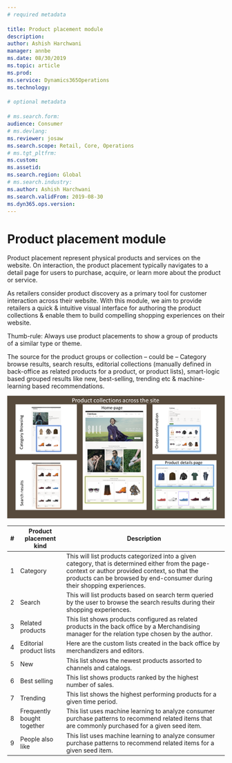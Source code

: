 ```yaml
---
# required metadata

title: Product placement module
description: 
author: Ashish Harchwani
manager: annbe
ms.date: 08/30/2019
ms.topic: article
ms.prod: 
ms.service: Dynamics365Operations
ms.technology: 

# optional metadata

# ms.search.form: 
audience: Consumer
# ms.devlang: 
ms.reviewer: josaw
ms.search.scope: Retail, Core, Operations
# ms.tgt_pltfrm: 
ms.custom: 
ms.assetid: 
ms.search.region: Global
# ms.search.industry: 
ms.author: Ashish Harchwani
ms.search.validFrom: 2019-08-30
ms.dyn365.ops.version: 
---
```


# Product placement module 

Product placement represent physical products and services on the website. On interaction, the product placement typically navigates to a detail page for users to purchase, acquire, or learn more about the product or service. 

As retailers consider product discovery as a primary tool for customer interaction across their website. With this module, we aim to provide retailers a quick & intuitive visual interface for authoring the product collections & enable them to build compelling shopping experiences on their website.

Thumb-rule: Always use product placements to show a group of products of a similar type or theme. 

The source for the product groups or collection – could be – Category browse results, search results, editorial collections (manually defined in back-office as related products for a product, or product lists), smart-logic based grouped results like new, best-selling, trending etc & machine-learning based recommendations. 

  ![Product placement across various interactions on the site](./media/ProductCollectionsAcrossTheSiteUseProductPlacement.png)


| # | Product placement kind     | Description                                                                                                                                                                                                                   |
|---|----------------------------|-------------------------------------------------------------------------------------------------------------------------------------------------------------------------------------------------------------------------------|
| 1 | Category                   | This will list products categorized into a given category, that is determined either from the page-context or author provided context, so that the products can be browsed by end-consumer during their shopping experiences. |
| 2 | Search                     | This will list products based on search term queried by the user to browse the search results during their shopping experiences.|
| 3 | Related products           | This list shows products configured as related products in the back office by a Merchandising manager for the relation type chosen by the author.|
| 4 | Editorial product lists    | Here are the custom lists created in the back office by merchandizers and editors.|
| 5 | New                        | This list shows the newest products assorted to channels and catalogs.|
| 6 | Best selling               | This list shows products ranked by the highest number of sales.                      |               
| 7 | Trending                   | This list shows the highest performing products for a given time period.|
| 8 | Frequently bought together | This list uses machine learning to analyze consumer purchase patterns to recommend related items that are commonly purchased for a given seed item.|
| 9 | People also like           | This list uses machine learning to analyze consumer purchase patterns to recommend related items for a given seed item.|


